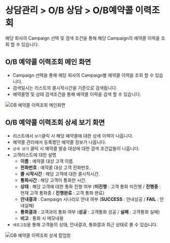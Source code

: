 # 상담관리 > O/B 상담 > O/B예약콜 이력조회
해당 회사의 Campaign 선택 및 검색 조건을 통해 해당 Campaign의 예약콜 이력을 조회 할 수 있습니다.

## O/B 예약콜 이력조회 메인 화면
 * Campaign 선택을 통해 해당 회사의 Campaign별 예약콜 이력을 조회 할 수 있습니다.
 * 검색일시는 리스트의 콜시작시간을 기준으로 검색됩니다.
 * 예약콜명 및 상태 검색조건을 통해 예약콜 이력을 검색 할 수 있습니다.
 
 ![OB 예약콜 이력조회 메인화면](https://user-images.githubusercontent.com/62526902/97535411-f6ec4900-19fe-11eb-8e33-96743f810696.PNG)

## O/B 예약콜 이력조회 상세 보기 화면
  * 리스트에서 `보기`클릭 시 해당 예약콜에 대한 상세 이력이 나옵니다.
  * 예약콜 관리에서 등록했던 예약콜 정보가 나옵니다.
  * `상세 보기` 클릭 시 예약콜 발송 대상에 대한 검색 조건값들이 나옵니다.
  * 고객리스트에 대한 설명
    * **이름** : 예약콜 대상 고객 이름.
    * **전화번호** : 예약콜 대상 고객 전화번호.
    * **콜 시작시간** : 해당 고객에 대한 콜시작시간.
    * **통화시간** : 해당 고객이 통화한 시간.
    * **상태** : 해당 고객에 대한 통화 진행 여부 (**미진행** : 고객 통화 미진행 / **진행중** : 현재 고객 통화중 / **진행완료** : 고객 통화 완료)
    * **안내결과** : Campaign 시나리오 안내 여부 (**SUCCESS** : 안내성공 / **FAIL** : 안내실패)
    * **통화결과** : 고객과의 통화 여부 (**성공** : 고객통화 성공 / **실패** : 고객통화 실패)
    * **비고** : 통화 시 메모내용
  * `새로고침`을 통해 고객들의 상태, 안내결과, 통화결과 최근 상태로 볼 수 있습니다.
  
 ![OB 예약콜 이력조회 상세 팝업창](https://user-images.githubusercontent.com/62526902/97536895-374cc680-1a01-11eb-9c5a-01964cb5ce11.PNG)
